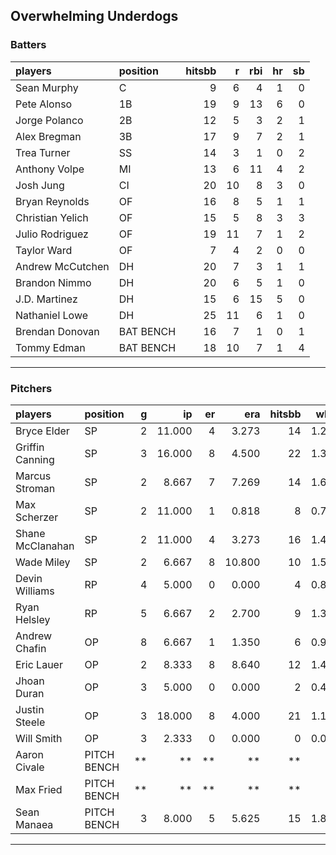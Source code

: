 ## Overwhelming Underdogs

### Batters

 
|players          |position  | hitsbb|  r| rbi| hr| sb| 
|:----------------|:---------|------:|--:|---:|--:|--:| 
|Sean Murphy      |C         |      9|  6|   4|  1|  0| 
|Pete Alonso      |1B        |     19|  9|  13|  6|  0| 
|Jorge Polanco    |2B        |     12|  5|   3|  2|  1| 
|Alex Bregman     |3B        |     17|  9|   7|  2|  1| 
|Trea Turner      |SS        |     14|  3|   1|  0|  2| 
|Anthony Volpe    |MI        |     13|  6|  11|  4|  2| 
|Josh Jung        |CI        |     20| 10|   8|  3|  0| 
|Bryan Reynolds   |OF        |     16|  8|   5|  1|  1| 
|Christian Yelich |OF        |     15|  5|   8|  3|  3| 
|Julio Rodriguez  |OF        |     19| 11|   7|  1|  2| 
|Taylor Ward      |OF        |      7|  4|   2|  0|  0| 
|Andrew McCutchen |DH        |     20|  7|   3|  1|  1| 
|Brandon Nimmo    |DH        |     20|  6|   5|  1|  0| 
|J.D. Martinez    |DH        |     15|  6|  15|  5|  0| 
|Nathaniel Lowe   |DH        |     25| 11|   6|  1|  0| 
|Brendan Donovan  |BAT BENCH |     16|  7|   1|  0|  1| 
|Tommy Edman      |BAT BENCH |     18| 10|   7|  1|  4| 

* * *

### Pitchers

 
|players          |position    |  g|     ip| er|    era| hitsbb|  whip| so|  w| sv| 
|:----------------|:-----------|--:|------:|--:|------:|------:|-----:|--:|--:|--:| 
|Bryce Elder      |SP          |  2| 11.000|  4|  3.273|     14| 1.273|  9|  0|  0| 
|Griffin Canning  |SP          |  3| 16.000|  8|  4.500|     22| 1.375| 12|  1|  0| 
|Marcus Stroman   |SP          |  2|  8.667|  7|  7.269|     14| 1.615|  7|  1|  0| 
|Max Scherzer     |SP          |  2| 11.000|  1|  0.818|      8| 0.727| 11|  1|  0| 
|Shane McClanahan |SP          |  2| 11.000|  4|  3.273|     16| 1.455| 10|  0|  0| 
|Wade Miley       |SP          |  2|  6.667|  8| 10.800|     10| 1.500|  3|  0|  0| 
|Devin Williams   |RP          |  4|  5.000|  0|  0.000|      4| 0.800|  4|  1|  2| 
|Ryan Helsley     |RP          |  5|  6.667|  2|  2.700|      9| 1.350| 11|  2|  2| 
|Andrew Chafin    |OP          |  8|  6.667|  1|  1.350|      6| 0.900|  8|  0|  2| 
|Eric Lauer       |OP          |  2|  8.333|  8|  8.640|     12| 1.440|  8|  1|  0| 
|Jhoan Duran      |OP          |  3|  5.000|  0|  0.000|      2| 0.400|  6|  0|  0| 
|Justin Steele    |OP          |  3| 18.000|  8|  4.000|     21| 1.167| 17|  1|  0| 
|Will Smith       |OP          |  3|  2.333|  0|  0.000|      0| 0.000|  4|  0|  3| 
|Aaron Civale     |PITCH BENCH | **|     **| **|     **|     **|    **| **| **| **| 
|Max Fried        |PITCH BENCH | **|     **| **|     **|     **|    **| **| **| **| 
|Sean Manaea      |PITCH BENCH |  3|  8.000|  5|  5.625|     15| 1.875| 14|  1|  0| 


* * *


